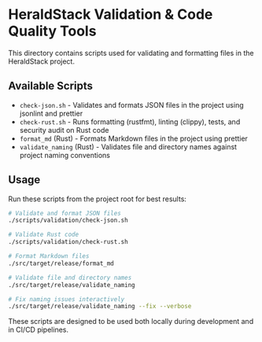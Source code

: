 # HeraldStack Validation & Code Quality Tools

This directory contains scripts used for validating and formatting files in the
HeraldStack project.

## Available Scripts

- `check-json.sh` - Validates and formats JSON files in the project using
  jsonlint and prettier
- `check-rust.sh` - Runs formatting (rustfmt), linting (clippy), tests, and
  security audit on Rust code
- `format_md` (Rust) - Formats Markdown files in the project using prettier
- `validate_naming` (Rust) - Validates file and directory names against project
  naming conventions

## Usage

Run these scripts from the project root for best results:

```bash
# Validate and format JSON files
./scripts/validation/check-json.sh

# Validate Rust code
./scripts/validation/check-rust.sh

# Format Markdown files
./src/target/release/format_md

# Validate file and directory names
./src/target/release/validate_naming

# Fix naming issues interactively
./src/target/release/validate_naming --fix --verbose
```

These scripts are designed to be used both locally during development and in
CI/CD pipelines.
